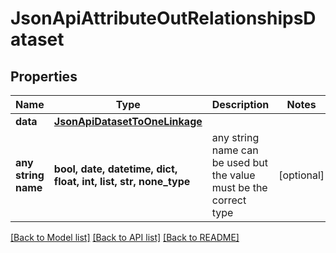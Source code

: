 # JsonApiAttributeOutRelationshipsDataset


## Properties
Name | Type | Description | Notes
------------ | ------------- | ------------- | -------------
**data** | [**JsonApiDatasetToOneLinkage**](JsonApiDatasetToOneLinkage.md) |  | 
**any string name** | **bool, date, datetime, dict, float, int, list, str, none_type** | any string name can be used but the value must be the correct type | [optional]

[[Back to Model list]](../README.md#documentation-for-models) [[Back to API list]](../README.md#documentation-for-api-endpoints) [[Back to README]](../README.md)


